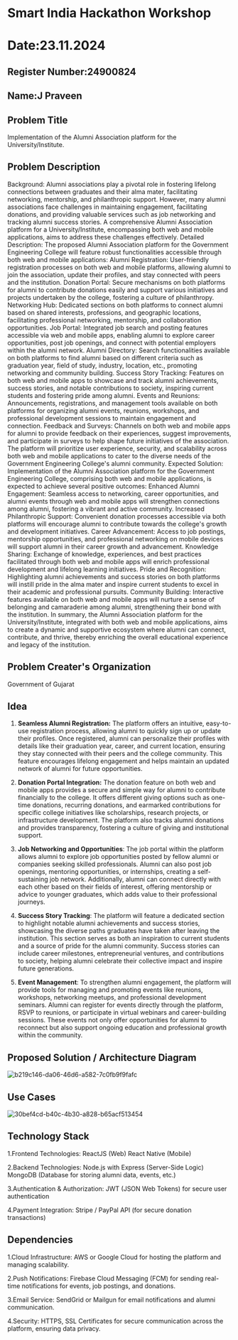 # Smart India Hackathon Workshop
# Date:23.11.2024
## Register Number:24900824
## Name:J Praveen
## Problem Title
Implementation of the Alumni Association platform for the University/Institute.
## Problem Description
Background: Alumni associations play a pivotal role in fostering lifelong connections between graduates and their alma mater, facilitating networking, mentorship, and philanthropic support. However, many alumni associations face challenges in maintaining engagement, facilitating donations, and providing valuable services such as job networking and tracking alumni success stories. A comprehensive Alumni Association platform for a University/Institute, encompassing both web and mobile applications, aims to address these challenges effectively. Detailed Description: The proposed Alumni Association platform for the Government Engineering College will feature robust functionalities accessible through both web and mobile applications: Alumni Registration: User-friendly registration processes on both web and mobile platforms, allowing alumni to join the association, update their profiles, and stay connected with peers and the institution. Donation Portal: Secure mechanisms on both platforms for alumni to contribute donations easily and support various initiatives and projects undertaken by the college, fostering a culture of philanthropy. Networking Hub: Dedicated sections on both platforms to connect alumni based on shared interests, professions, and geographic locations, facilitating professional networking, mentorship, and collaboration opportunities. Job Portal: Integrated job search and posting features accessible via web and mobile apps, enabling alumni to explore career opportunities, post job openings, and connect with potential employers within the alumni network. Alumni Directory: Search functionalities available on both platforms to find alumni based on different criteria such as graduation year, field of study, industry, location, etc., promoting networking and community building. Success Story Tracking: Features on both web and mobile apps to showcase and track alumni achievements, success stories, and notable contributions to society, inspiring current students and fostering pride among alumni. Events and Reunions: Announcements, registrations, and management tools available on both platforms for organizing alumni events, reunions, workshops, and professional development sessions to maintain engagement and connection. Feedback and Surveys: Channels on both web and mobile apps for alumni to provide feedback on their experiences, suggest improvements, and participate in surveys to help shape future initiatives of the association. The platform will prioritize user experience, security, and scalability across both web and mobile applications to cater to the diverse needs of the Government Engineering College's alumni community. Expected Solution: Implementation of the Alumni Association platform for the Government Engineering College, comprising both web and mobile applications, is expected to achieve several positive outcomes: Enhanced Alumni Engagement: Seamless access to networking, career opportunities, and alumni events through web and mobile apps will strengthen connections among alumni, fostering a vibrant and active community. Increased Philanthropic Support: Convenient donation processes accessible via both platforms will encourage alumni to contribute towards the college's growth and development initiatives. Career Advancement: Access to job postings, mentorship opportunities, and professional networking on mobile devices will support alumni in their career growth and advancement. Knowledge Sharing: Exchange of knowledge, experiences, and best practices facilitated through both web and mobile apps will enrich professional development and lifelong learning initiatives. Pride and Recognition: Highlighting alumni achievements and success stories on both platforms will instill pride in the alma mater and inspire current students to excel in their academic and professional pursuits. Community Building: Interactive features available on both web and mobile apps will nurture a sense of belonging and camaraderie among alumni, strengthening their bond with the institution. In summary, the Alumni Association platform for the University/Institute, integrated with both web and mobile applications, aims to create a dynamic and supportive ecosystem where alumni can connect, contribute, and thrive, thereby enriching the overall educational experience and legacy of the institution.
## Problem Creater's Organization
Government of Gujarat

## Idea
1. **Seamless Alumni Registration:** The platform offers an intuitive, easy-to-use registration process, allowing alumni to quickly sign up or update their profiles. Once registered, alumni can personalize their profiles with details like their graduation year, career, and current location, ensuring they stay connected with their peers and the college community. This feature encourages lifelong engagement and helps maintain an updated network of alumni for future opportunities.

2. **Donation Portal Integration:** The donation feature on both web and mobile apps provides a secure and simple way for alumni to contribute financially to the college. It offers different giving options such as one-time donations, recurring donations, and earmarked contributions for specific college initiatives like scholarships, research projects, or infrastructure development. The platform also tracks alumni donations and provides transparency, fostering a culture of giving and institutional support.

3. **Job Networking and Opportunities**: The job portal within the platform allows alumni to explore job opportunities posted by fellow alumni or companies seeking skilled professionals. Alumni can also post job openings, mentoring opportunities, or internships, creating a self-sustaining job network. Additionally, alumni can connect directly with each other based on their fields of interest, offering mentorship or advice to younger graduates, which adds value to their professional journeys.

4. **Success Story Tracking**: The platform will feature a dedicated section to highlight notable alumni achievements and success stories, showcasing the diverse paths graduates have taken after leaving the institution. This section serves as both an inspiration to current students and a source of pride for the alumni community. Success stories can include career milestones, entrepreneurial ventures, and contributions to society, helping alumni celebrate their collective impact and inspire future generations.

5. **Event Management**: To strengthen alumni engagement, the platform will provide tools for managing and promoting events like reunions, workshops, networking meetups, and professional development seminars. Alumni can register for events directly through the platform, RSVP to reunions, or participate in virtual webinars and career-building sessions. These events not only offer opportunities for alumni to reconnect but also support ongoing education and professional growth within the community.

## Proposed Solution / Architecture Diagram
![b219c146-da06-46d6-a582-7c0fb9f9fafc](https://github.com/user-attachments/assets/4f3734ab-e4f3-4452-a891-ed6c1891fc0c)

## Use Cases
![30bef4cd-b40c-4b30-a828-b65acf513454](https://github.com/user-attachments/assets/646e6c77-f24f-4d50-b60a-0b89fff04d95)

## Technology Stack
1.Frontend Technologies:
     ReactJS (Web)
     React Native (Mobile)
     
2.Backend Technologies:
     Node.js with Express (Server-Side Logic)
     MongoDB (Database for storing alumni data, events, etc.)
     
3.Authentication & Authorization:
     JWT (JSON Web Tokens) for secure user authentication
     
4.Payment Integration:
     Stripe / PayPal API (for secure donation transactions)
    
     
## Dependencies
1.Cloud Infrastructure:
     AWS or Google Cloud for hosting the platform and managing scalability.
     
2.Push Notifications:
     Firebase Cloud Messaging (FCM) for sending real-time notifications for events, job postings, and donations.
     
3.Email Service:
     SendGrid or Mailgun for email notifications and alumni communication.
     
4.Security:
     HTTPS, SSL Certificates for secure communication across the platform, ensuring data privacy.
     
